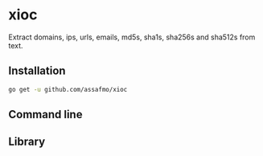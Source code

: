# xioc

Extract domains, ips, urls, emails, md5s, sha1s, sha256s and sha512s from text.

## Installation

```bash
go get -u github.com/assafmo/xioc
```

## Command line

## Library
